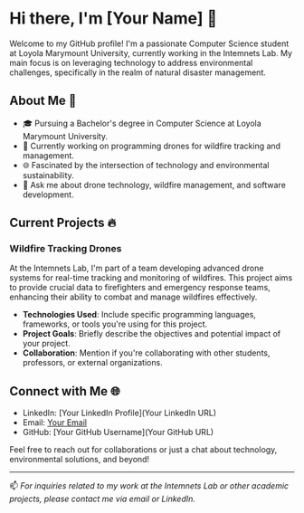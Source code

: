 # Hi there, I'm [Your Name] 👋

Welcome to my GitHub profile! I'm a passionate Computer Science student at Loyola Marymount University, currently working in the Intemnets Lab. My main focus is on leveraging technology to address environmental challenges, specifically in the realm of natural disaster management.

## About Me 🌱

- 🎓 Pursuing a Bachelor's degree in Computer Science at Loyola Marymount University.
- 🔭 Currently working on programming drones for wildfire tracking and management.
- 🌐 Fascinated by the intersection of technology and environmental sustainability.
- 💬 Ask me about drone technology, wildfire management, and software development.

## Current Projects 🔥

### Wildfire Tracking Drones
At the Intemnets Lab, I'm part of a team developing advanced drone systems for real-time tracking and monitoring of wildfires. This project aims to provide crucial data to firefighters and emergency response teams, enhancing their ability to combat and manage wildfires effectively.

- **Technologies Used**: Include specific programming languages, frameworks, or tools you're using for this project.
- **Project Goals**: Briefly describe the objectives and potential impact of your project.
- **Collaboration**: Mention if you're collaborating with other students, professors, or external organizations.

## Connect with Me 🌐

- LinkedIn: [Your LinkedIn Profile](Your LinkedIn URL)
- Email: [Your Email](mailto:youremail@example.com)
- GitHub: [Your GitHub Username](Your GitHub URL)

Feel free to reach out for collaborations or just a chat about technology, environmental solutions, and beyond!

---

📫 *For inquiries related to my work at the Intemnets Lab or other academic projects, please contact me via email or LinkedIn.*

